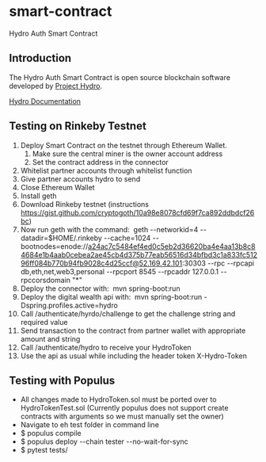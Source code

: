 # smart-contract

Hydro Auth Smart Contract

## Introduction
The Hydro Auth Smart Contract is open source blockchain software developed by <a href="http://www.projecthydro.com">Project Hydro</a>.</p>
<a href="https://github.com/hydrogen-dev/hydro-docs">Hydro Documentation</a>

## Testing on Rinkeby Testnet

1. Deploy Smart Contract on the testnet through Ethereum Wallet.
    1. Make sure the central miner is the owner account address
    2. Set the contract address in the connector
2. Whitelist partner accounts through whitelist function
3. Give partner accounts hydro to send
4. Close Ethereum Wallet
5. Install geth
6. Download Rinkeby testnet (instructions https://gist.github.com/cryptogoth/10a98e8078cfd69f7ca892ddbdcf26bc)
7. Now run geth with the command:  geth --networkid=4 --datadir=$HOME/.rinkeby --cache=1024 --bootnodes=enode://a24ac7c5484ef4ed0c5eb2d36620ba4e4aa13b8c84684e1b4aab0cebea2ae45cb4d375b77eab56516d34bfbd3c1a833fc51296ff084b770b94fb9028c4d25ccf@52.169.42.101:30303 --rpc --rpcapi db,eth,net,web3,personal --rpcport 8545 --rpcaddr 127.0.0.1 --rpccorsdomain "*" 
8. Deploy the connector with:  mvn spring-boot:run 
9. Deploy the digital wealth api with:  mvn spring-boot:run -Dspring.profiles.active=hydro 
10. Call /authenticate/hyrdo/challenge to get the challenge string and required value
11. Send transaction to the contract from partner wallet with appropriate amount and string
12. Call /authenticate/hydro to receive your HydroToken
13. Use the api as usual while including the header token X-Hydro-Token

## Testing with Populus
- All changes made to HydroToken.sol must be ported over to HydroTokenTest.sol (Currently populus does not support create contracts with arguments so we must manually set the owner)
- Navigate to eh test folder in command line
- $ populus compile
- $ populus deploy --chain tester --no-wait-for-sync
- $ pytest tests/
